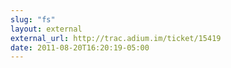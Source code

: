 ```yaml
---
slug: "fs"
layout: external
external_url: http://trac.adium.im/ticket/15419
date: 2011-08-20T16:20:19-05:00
---
```

